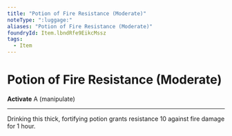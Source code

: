 ```yaml
---
title: "Potion of Fire Resistance (Moderate)"
noteType: ":luggage:"
aliases: "Potion of Fire Resistance (Moderate)"
foundryId: Item.lbndRfe9EikcMssz
tags:
  - Item
---
```


# Potion of Fire Resistance (Moderate)

**Activate** A (manipulate)

* * *

Drinking this thick, fortifying potion grants resistance 10 against fire damage for 1 hour.


